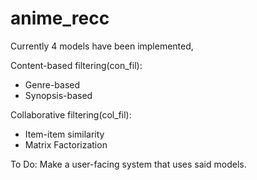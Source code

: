 # anime_recc
Currently 4 models have been implemented,

Content-based filtering(con_fil):
- Genre-based
- Synopsis-based
  
Collaborative filtering(col_fil):
- Item-item similarity
- Matrix Factorization

To Do:
  Make a user-facing system that uses said models.
